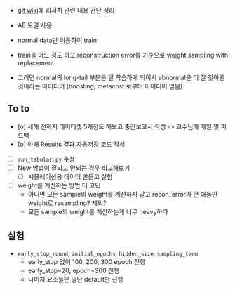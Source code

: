 - [git wiki](https://github.com/minsoo9506/my-paper/wiki)에 리서치 관련 내용 간단 정리

- AE 모델 사용
- normal data만 이용하여 train
- train을 어느 정도 하고 reconstruction error를 기준으로 weight sampling with replacement
- 그러면 normal의 long-tail 부분을 덜 학습하게 되어서 abnormal을 더 잘 찾아줄 것이라는 아이디어 (boosting, metacost 로부터 아이디어 얻음)

## To to
- [o] 새해 전까지 데이터셋 5개정도 해보고 중간보고서 작성 -> 교수님께 메일 및 피드백
- [o] 아래 Results 결과 자동저장 코드 작성
- [ ] `run_tabular.py` 수정
- [ ] New 방법이 잘되고 안되는 경우 비교해보기
  - [ ] 시뮬레이션용 데이터 만들고 실험
- [ ] weight를 계산하는 방법 더 고민
  - 아니면 모든 sample의 weight를 계산하지 말고 recon_error가 큰 애들만 weight로 resampling? 제외?
  - 모든 sample의 weight를 계산하는게 너무 heavy하다

## 실험
- `early_stop_round`, `initial_epochs`, `hidden_size`, `sampling_term`
  - early_stop 없이 100, 200, 300 epoch 진행
  - early_stop=20, epoch=300 진행
  - 나머지 요소들은 일단 default만 진행